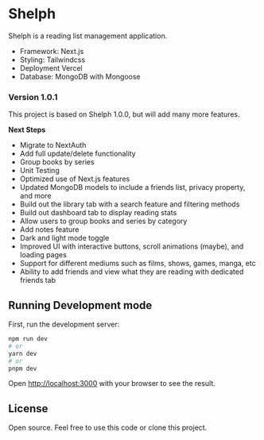 # Shelph

Shelph is a reading list management application.
- Framework: Next.js
- Styling: Tailwindcss
- Deployment Vercel
- Database: MongoDB with Mongoose

### Version 1.0.1

This project is based on Shelph 1.0.0, but will add many more features. 

**Next Steps**
- Migrate to NextAuth
- Add full update/delete functionality
- Group books by series
- Unit Testing
- Optimized use of Next.js features
- Updated MongoDB models to include a friends list, privacy property, and more
- Build out the library tab with a search feature and filtering methods
- Build out dashboard tab to display reading stats
- Allow users to group books and series by category
- Add notes feature 
- Dark and light mode toggle
- Improved UI with interactive buttons, scroll animations (maybe), and loading pages
- Support for different mediums such as films, shows, games, manga, etc
- Ability to add friends and view what they are reading with dedicated friends tab



## Running Development mode

First, run the development server:

```bash
npm run dev
# or
yarn dev
# or
pnpm dev
```

Open [http://localhost:3000](http://localhost:3000) with your browser to see the result.

## License
Open source. Feel free to use this code or clone this project. 